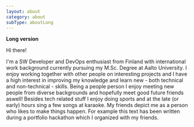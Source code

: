 ```yaml
---
layout: about
category: about
subType: aboutLong
---
```

<strong>Long version</strong>

Hi there!

I'm a SW Developer and DevOps enthusiast from Finland with international work background currently pursuing my M.Sc. Degree at Aalto University.
I enjoy working together with other people on interesting projects and I have a high interest in improving my knowledge and learn new - both technical and non-technical - skills. Being a people person I enjoy meeting new people from diverse backgrounds and hopefully meet good future friends aswell! Besides tech related stuff I enjoy doing sports and at the late (or early) hours sing a few songs at karaoke. My friends depict me as a person who likes to make things happen. For example this text has been written during a portfolio hackathon which I organized with my friends.

